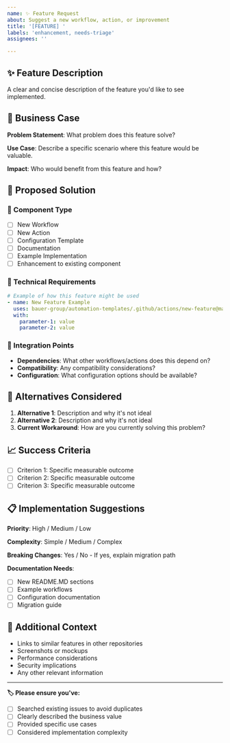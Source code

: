 ```yaml
---
name: ✨ Feature Request
about: Suggest a new workflow, action, or improvement
title: '[FEATURE] '
labels: 'enhancement, needs-triage'
assignees: ''

---
```


## ✨ Feature Description

A clear and concise description of the feature you'd like to see implemented.

## 💼 Business Case

**Problem Statement**: What problem does this feature solve?

**Use Case**: Describe a specific scenario where this feature would be valuable.

**Impact**: Who would benefit from this feature and how?

## 🎯 Proposed Solution

### 🔄 Component Type
- [ ] New Workflow
- [ ] New Action
- [ ] Configuration Template
- [ ] Documentation
- [ ] Example Implementation
- [ ] Enhancement to existing component

### 🔧 Technical Requirements

```yaml
# Example of how this feature might be used
- name: New Feature Example
  uses: bauer-group/automation-templates/.github/actions/new-feature@main
  with:
    parameter-1: value
    parameter-2: value
```

### 🔌 Integration Points
- **Dependencies**: What other workflows/actions does this depend on?
- **Compatibility**: Any compatibility considerations?
- **Configuration**: What configuration options should be available?

## 🔀 Alternatives Considered

1. **Alternative 1**: Description and why it's not ideal
2. **Alternative 2**: Description and why it's not ideal
3. **Current Workaround**: How are you currently solving this problem?

## 📈 Success Criteria

- [ ] Criterion 1: Specific measurable outcome
- [ ] Criterion 2: Specific measurable outcome
- [ ] Criterion 3: Specific measurable outcome

## 📋 Implementation Suggestions

**Priority**: High / Medium / Low

**Complexity**: Simple / Medium / Complex

**Breaking Changes**: Yes / No - If yes, explain migration path

**Documentation Needs**: 
- [ ] New README.MD sections
- [ ] Example workflows
- [ ] Configuration documentation
- [ ] Migration guide

## 📎 Additional Context

- Links to similar features in other repositories
- Screenshots or mockups
- Performance considerations
- Security implications
- Any other relevant information

---

**🏷️ Please ensure you've:**
- [ ] Searched existing issues to avoid duplicates
- [ ] Clearly described the business value
- [ ] Provided specific use cases
- [ ] Considered implementation complexity
